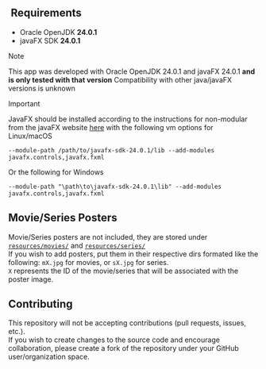 ## ️ Requirements

- Oracle OpenJDK  **24.0.1**
- javaFX SDK **24.0.1**

> [!NOTE]
> This app was developed with Oracle OpenJDK 24.0.1 and javaFX 24.0.1 **and is only tested with that version**
> Compatibility with other java/javaFX versions is unknown

> [!IMPORTANT]
> JavaFX should be installed according to the instructions for non-modular from the javaFX website [here](https://openjfx.io/openjfx-docs/#install-javafx)
> with the following vm options 
> for Linux/macOS
```
--module-path /path/to/javafx-sdk-24.0.1/lib --add-modules javafx.controls,javafx.fxml
```
Or the following for Windows
```
--module-path "\path\to\javafx-sdk-24.0.1\lib" --add-modules javafx.controls,javafx.fxml
```
## Movie/Series Posters
Movie/Series posters are not included, they are stored under [```resources/movies/```](https://github.com/georgemax026/java-project-public/tree/main/src/main/resources/images/movies)
and [```resources/series/```](https://github.com/georgemax026/java-project-public/tree/main/src/main/resources/images/series)\
If you wish to add posters, put them in their respective dirs formated like the following:
```mX.jpg``` for movies, or
```sX.jpg``` for series.\
```X``` represents the ID of the movie/series that will be associated with the poster image.

## Contributing

This repository will not be accepting contributions (pull requests, issues, etc.).\
If you wish to create changes to the source code and encourage collaboration, please create a fork of the repository under your GitHub user/organization space.